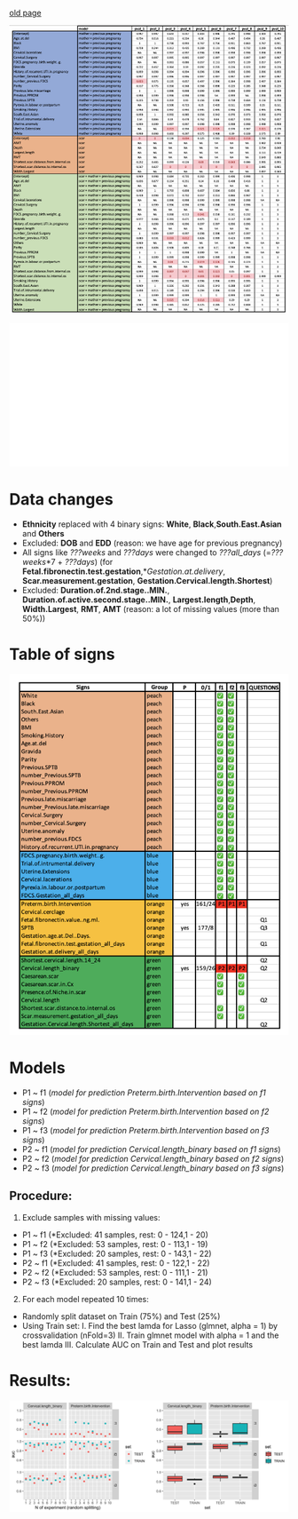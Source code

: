 [old page](old.md)

![Image](./data/multiparam_glm.png)

![Image](./data/one_param_tests.png)



# Data changes
- **Ethnicity** replaced with 4 binary signs: **White**, **Black**,**South.East.Asian** and **Others**
- Excluded: **DOB** and **EDD** (reason: we have age for previous pregnancy)
- All signs like *???weeks* and *???days* were changed to *???all_days* (=*???weeks*\*7 + *???days*) (for 
**Fetal.fibronectin.test.gestation**,**Gestation.at.delivery*, **Scar.measurement.gestation**, **Gestation.Cervical.length.Shortest**)
- Excluded: **Duration.of.2nd.stage..MIN.**, **Duration.of.active.second.stage..MIN.**, 
**Largest.length**,**Depth**, **Width.Largest**, **RMT**, **AMT**  (reason: a lot of missing values (more than 50%))

# Table of signs
![Image](Table.png)

# Models
- P1 ~ f1 (*model for prediction Preterm.birth.Intervention based on f1 signs*)
- P1 ~ f2 (*model for prediction Preterm.birth.Intervention based on f2 signs*)
- P1 ~ f3 (*model for prediction Preterm.birth.Intervention based on f3 signs*)
- P2 ~ f1 (*model for prediction Cervical.length_binary based on f1 signs*)
- P2 ~ f2 (*model for prediction Cervical.length_binary based on f2 signs*)
- P2 ~ f3 (*model for prediction Cervical.length_binary based on f3 signs*)

## Procedure:
1. Exclude samples with missing values:
- P1 ~ f1 (*Excluded: 41 samples, rest: 0 - 124,1 - 20)
- P1 ~ f2 (*Excluded: 53 samples, rest: 0 - 113,1 - 19)
- P1 ~ f3 (*Excluded: 20 samples, rest: 0 - 143,1 - 22)
- P2 ~ f1 (*Excluded: 41 samples, rest: 0 - 122,1 - 22)
- P2 ~ f2 (*Excluded: 53 samples, rest: 0 - 111,1 - 21)
- P2 ~ f3 (*Excluded: 20 samples, rest: 0 - 141,1 - 24)
2. For each model repeated 10 times:
- Randomly split dataset on Train (75%) and Test (25%)
- Using Train set: 
  I. Find the best lamda for Lasso (glmnet, alpha = 1) by crossvalidation (nFold=3)
  II. Train glmnet model with alpha = 1 and the best lamda 
  III. Calculate AUC on Train and Test and plot results
  
# Results:
![Image](Results.png)
